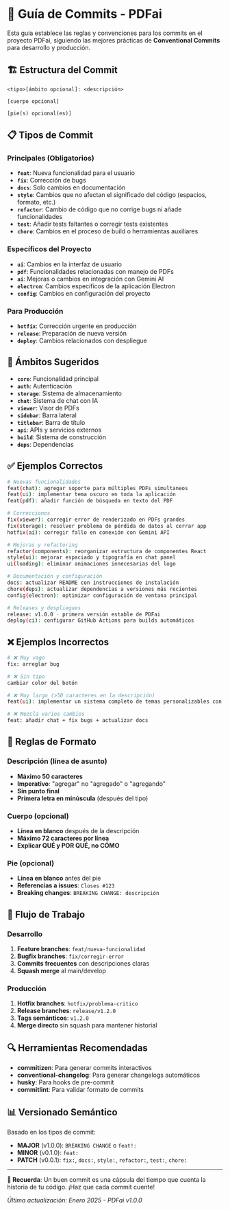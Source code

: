 # 📝 Guía de Commits - PDFai

Esta guía establece las reglas y convenciones para los commits en el proyecto PDFai, siguiendo las mejores prácticas de **Conventional Commits** para desarrollo y producción.

## 🏗️ Estructura del Commit

```
<tipo>[ámbito opcional]: <descripción>

[cuerpo opcional]

[pie(s) opcional(es)]
```

## 📋 Tipos de Commit

### **Principales (Obligatorios)**

- **`feat`**: Nueva funcionalidad para el usuario
- **`fix`**: Corrección de bugs
- **`docs`**: Solo cambios en documentación
- **`style`**: Cambios que no afectan el significado del código (espacios, formato, etc.)
- **`refactor`**: Cambio de código que no corrige bugs ni añade funcionalidades
- **`test`**: Añadir tests faltantes o corregir tests existentes
- **`chore`**: Cambios en el proceso de build o herramientas auxiliares

### **Específicos del Proyecto**

- **`ui`**: Cambios en la interfaz de usuario
- **`pdf`**: Funcionalidades relacionadas con manejo de PDFs
- **`ai`**: Mejoras o cambios en integración con Gemini AI
- **`electron`**: Cambios específicos de la aplicación Electron
- **`config`**: Cambios en configuración del proyecto

### **Para Producción**

- **`hotfix`**: Corrección urgente en producción
- **`release`**: Preparación de nueva versión
- **`deploy`**: Cambios relacionados con despliegue

## 🔧 Ámbitos Sugeridos

- **`core`**: Funcionalidad principal
- **`auth`**: Autenticación
- **`storage`**: Sistema de almacenamiento
- **`chat`**: Sistema de chat con IA
- **`viewer`**: Visor de PDFs
- **`sidebar`**: Barra lateral
- **`titlebar`**: Barra de título
- **`api`**: APIs y servicios externos
- **`build`**: Sistema de construcción
- **`deps`**: Dependencias

## ✅ Ejemplos Correctos

```bash
# Nuevas funcionalidades
feat(chat): agregar soporte para múltiples PDFs simultaneos
feat(ui): implementar tema oscuro en toda la aplicación
feat(pdf): añadir función de búsqueda en texto del PDF

# Correcciones
fix(viewer): corregir error de renderizado en PDFs grandes
fix(storage): resolver problema de pérdida de datos al cerrar app
hotfix(ai): corregir fallo en conexión con Gemini API

# Mejoras y refactoring
refactor(components): reorganizar estructura de componentes React
style(ui): mejorar espaciado y tipografía en chat panel
ui(loading): eliminar animaciones innecesarias del logo

# Documentación y configuración
docs: actualizar README con instrucciones de instalación
chore(deps): actualizar dependencias a versiones más recientes
config(electron): optimizar configuración de ventana principal

# Releases y despliegues
release: v1.0.0 - primera versión estable de PDFai
deploy(ci): configurar GitHub Actions para builds automáticos
```

## ❌ Ejemplos Incorrectos

```bash
# ❌ Muy vago
fix: arreglar bug

# ❌ Sin tipo
cambiar color del botón

# ❌ Muy largo (>50 caracteres en la descripción)
feat(ui): implementar un sistema completo de temas personalizables con soporte para modo claro, oscuro y automático basado en el sistema operativo

# ❌ Mezcla varios cambios
feat: añadir chat + fix bugs + actualizar docs
```

## 📏 Reglas de Formato

### **Descripción (línea de asunto)**

- **Máximo 50 caracteres**
- **Imperativo**: "agregar" no "agregado" o "agregando"
- **Sin punto final**
- **Primera letra en minúscula** (después del tipo)

### **Cuerpo** (opcional)

- **Línea en blanco** después de la descripción
- **Máximo 72 caracteres por línea**
- **Explicar QUÉ y POR QUÉ, no CÓMO**

### **Pie** (opcional)

- **Línea en blanco** antes del pie
- **Referencias a issues**: `Closes #123`
- **Breaking changes**: `BREAKING CHANGE: descripción`

## 🚀 Flujo de Trabajo

### **Desarrollo**

1. **Feature branches**: `feat/nueva-funcionalidad`
2. **Bugfix branches**: `fix/corregir-error`
3. **Commits frecuentes** con descripciones claras
4. **Squash merge** al main/develop

### **Producción**

1. **Hotfix branches**: `hotfix/problema-critico`
2. **Release branches**: `release/v1.2.0`
3. **Tags semánticos**: `v1.2.0`
4. **Merge directo** sin squash para mantener historial

## 🔍 Herramientas Recomendadas

- **commitizen**: Para generar commits interactivos
- **conventional-changelog**: Para generar changelogs automáticos
- **husky**: Para hooks de pre-commit
- **commitlint**: Para validar formato de commits

## 📊 Versionado Semántico

Basado en los tipos de commit:

- **MAJOR** (v1.0.0): `BREAKING CHANGE` o `feat!:`
- **MINOR** (v0.1.0): `feat:`
- **PATCH** (v0.0.1): `fix:`, `docs:`, `style:`, `refactor:`, `test:`, `chore:`

---

**📌 Recuerda**: Un buen commit es una cápsula del tiempo que cuenta la historia de tu código. ¡Haz que cada commit cuente!

_Última actualización: Enero 2025 - PDFai v1.0.0_

